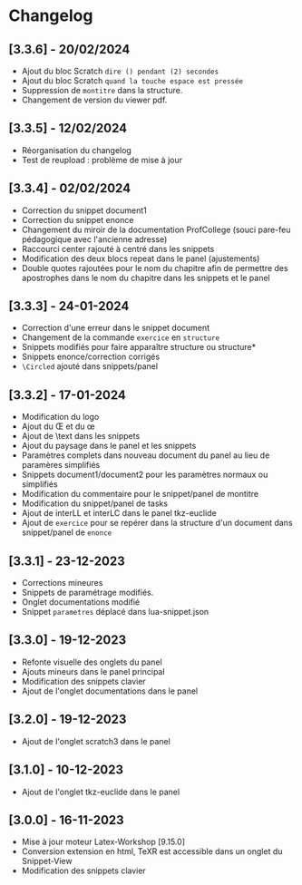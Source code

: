 # Changelog

 ## [3.3.6] - 20/02/2024

 - Ajout du bloc Scratch ```dire () pendant (2) secondes```
 - Ajout du bloc Scratch ```quand la touche espace est pressée```
 - Suppression de `montitre` dans la structure.
 - Changement de version du viewer pdf.

 ## [3.3.5] - 12/02/2024

 - Réorganisation du changelog
 - Test de reupload : problème de mise à jour

 ## [3.3.4] - 02/02/2024

 - Correction du snippet document1
 - Correction du snippet enonce
 - Changement du miroir de la documentation ProfCollege (souci pare-feu pédagogique avec l'ancienne adresse)
 - Raccourci center rajouté à centré dans les snippets
 - Modification des deux blocs repeat dans le panel (ajustements)
 - Double quotes rajoutées pour le nom du chapitre afin de permettre des apostrophes dans le nom du chapitre dans les snippets et le panel

 ## [3.3.3] - 24-01-2024
 - Correction d'une erreur dans le snippet document
 - Changement de la commande ```exercice``` en ```structure```
 - Snippets modifiés pour faire apparaître structure ou structure*
 - Snippets enonce/correction corrigés
 - ```\Circled``` ajouté dans snippets/panel

## [3.3.2] - 17-01-2024
 - Modification du logo
 - Ajout du Œ et du œ
 - Ajout de  \text dans les snippets
 - Ajout du paysage dans le  panel et les snippets
 - Paramètres complets dans nouveau document du panel au lieu de paramères simplifiés
 - Snippets document1/document2 pour les paramètres normaux ou simplifiés
 - Modification du commentaire pour le snippet/panel de montitre
 - Modification du snippet/panel de tasks
 - Ajout de interLL et interLC dans le panel tkz-euclide
 - Ajout de ```exercice``` pour se repérer dans la structure d'un document dans snippet/panel de ```enonce```

## [3.3.1] - 23-12-2023
 - Corrections mineures
 - Snippets de paramétrage modifiés.
 - Onglet documentations modifié
 - Snippet ```parametres``` déplacé dans lua-snippet.json

## [3.3.0] - 19-12-2023
 - Refonte visuelle des onglets du panel
 - Ajouts mineurs dans le panel principal
 - Modification des snippets clavier
 - Ajout de l'onglet documentations dans le panel

## [3.2.0] - 19-12-2023
 - Ajout de l'onglet scratch3 dans le panel

## [3.1.0] - 10-12-2023
 - Ajout de l'onglet tkz-euclide dans le panel

## [3.0.0] - 16-11-2023
 - Mise à jour moteur Latex-Workshop [9.15.0]
 - Conversion extension en html, TeXR est accessible dans un onglet du Snippet-View
 - Modification des snippets clavier